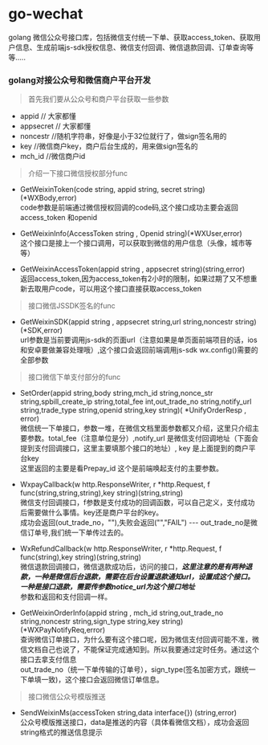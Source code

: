 # go-wechat
golang 微信公众号接口库，包括微信支付统一下单、获取access_token、获取用户信息、生成前端js-sdk授权信息、微信支付回调、微信退款回调、订单查询等等.....

### golang对接公众号和微信商户平台开发

> 首先我们要从公众号和商户平台获取一些参数  

- appid // 大家都懂
- appsecret  // 大家都懂
- noncestr //随机字符串，好像是小于32位就行了，做sign签名用的
- key //微信商户key，商户后台生成的，用来做sign签名的
- mch_id //微信商户id


> 介绍一下接口微信授权部分func  

- GetWeixinToken(code string, appid string, secret string)(*WXBody,error)  
  code参数是前端通过微信授权回调的code码,这个接口成功主要会返回access_token 和openid
  
- GetWeixinInfo(AccessToken string , Openid string)(*WXUser,error)  
  这个接口是接上一个接口调用，可以获取到微信的用户信息（头像，城市等等）
  
- GetWeixinAccessToken(appid string , appsecret string)(string,error)  
  返回access_token,因为access_token有2小时的限制，如果过期了又不想重新去取用户code，可以用这个接口直接获取access_token
  

> 接口微信JSSDK签名的func  

- GetWeixinSDK(appid string , appsecret string,url string,noncestr string)(*SDK,error)  
  url参数是当前要调用js-sdk的页面url（注意如果是单页面前端项目的话，ios和安卓要做兼容处理哦）,这个接口会返回前端调用js-sdk wx.config()需要的全部参数
  
> 接口微信下单支付部分的func  

- SetOrder(appid string,body string,mch_id string,nonce_str string,spbill_create_ip string,total_fee int,out_trade_no string,notify_url string,trade_type string,openid string,key string)( *UnifyOrderResp , error)  
  微信统一下单接口，参数一堆，在微信文档里面参数都又介绍，这里只介绍主要参数。total_fee（注意单位是分）,notify_url 是微信支付回调地址（下面会提到支付回调接口，这里主要填那个接口的地址）, key 是上面提到的商户平台key  
  这里返回的主要是看Prepay_id 这个是前端唤起支付的主要参数。  
  
- WxpayCallback(w http.ResponseWriter, r *http.Request, f func(string,string,string),key string)(string,string)  
  微信支付回调接口，f参数是支付成功的回调函数，可以自己定义，支付成功后需要做什么事情。key还是商户平台的key。  
  成功会返回(out_trade_no，""),失败会返回("","FAIL")  --- out_trade_no是微信订单号,我们统一下单传过去的。  
  
- WxRefundCallback(w http.ResponseWriter, r *http.Request, f func(string),key string)(string,string)  
  微信退款回调接口，微信退款成功后，访问的接口，***这里注意的是有两种退款，一种是微信后台退款，需要在后台设置退款通知url，设置成这个接口。一种是接口退款，需要传参数notice_url为这个接口地址***  
  参数和返回和支付回调一样。  

- GetWeixinOrderInfo(appid string , mch_id string,out_trade_no string,noncestr string,sign_type string,key string)(*WXPayNotifyReq,error)  
  查询微信订单接口，为什么要有这个接口呢，因为微信支付回调可能不准，微信文档自己也说了，不能保证完成通知到。所以我要通过定时任务。通过这个接口去拿支付信息  
  out_trade_no（统一下单传输的订单号），sign_type(签名加密方式，跟统一下单填一致)，这个接口会返回微信订单信息。  
  
> 接口微信公众号模版推送  

- SendWeixinMs(accessToken string,data interface{}) (string,error)  
  公众号模版推送接口，data是推送的内容（具体看微信文档），成功会返回string格式的推送信息提示  

  
